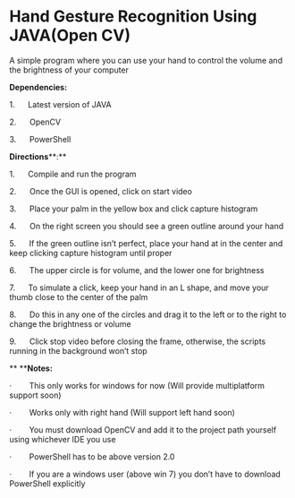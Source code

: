 # Hand Gesture Recognition Using JAVA(Open CV)
A simple program where you can use your hand to control the volume and the brightness of your computer


**Dependencies:**

1.     
Latest version of JAVA

2.     
OpenCV

3.     
PowerShell

**Directions****:**

1.     
Compile and run the program

2.     
Once the GUI is opened, click on start video

3.     
Place your palm in the yellow box and click capture
histogram

4.     
On the right screen you should see a green
outline around your hand

5.     
If the green outline isn’t perfect, place your
hand at in the center and keep clicking capture histogram until proper

6.     
The upper circle is for volume, and the lower
one for brightness

7.     
To simulate a click, keep your hand in an L
shape, and move your thumb close to the center of the palm

8.     
Do this in any one of the circles and drag it to
the left or to the right to change the brightness or volume

9.     
Click stop video before closing the frame,
otherwise, the scripts running in the background won’t stop

** ****Notes:**

·       
This only works for windows for now (Will
provide multiplatform support soon)

·       
Works only with right hand (Will support left
hand soon)

·       
You must download OpenCV and add it to the
project path yourself using whichever IDE you use

·       
PowerShell has to be above version 2.0

·       
If you are a windows user (above win 7) you don’t
have to download PowerShell explicitly

